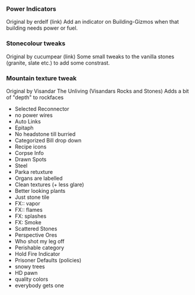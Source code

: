 ### Power Indicators
Original by erdelf (link)
Add an indicator on Building-Gizmos when that building needs power or fuel.

### Stonecolour tweaks
Original by cucumpear (link)
Some small tweaks to the vanilla stones (granite, slate etc.) to add some constrast.

### Mountain texture tweak
Original by Visandar The Unliving (Visandars Rocks and Stones)
Adds a bit of "depth" to rockfaces


- Selected Reconnector
- no power wires
- Auto Links
- Epitaph
- No headstone till burried
- Categorized Bill drop down
- Recipe icons
- Corpse Info
- Drawn Spots
- Steel
- Parka retuxture
- Organs are labelled
- Clean textures (+ less glare)
- Better looking plants
- Just stone tile
- FX:: vapor
- FX:: flames
- FX: splashes
- FX: Smoke
- Scattered Stones
- Perspective Ores
- Who shot my leg off
- Perishable category
- Hold Fire Indicator
- Prisoner Defaults (policies)
- snowy trees
- HD pawn
- quality colors
- everybody gets one